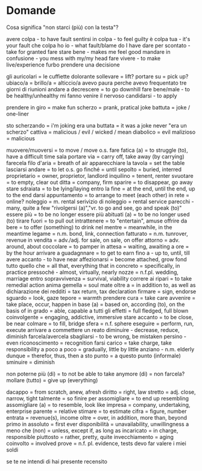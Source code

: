 # Domande

Cosa significa "non starci (più) con la testa"?

avere colpa - to have fault
sentirsi in colpa - to feel guilty
è colpa tua - it's your fault
che colpa ho io - what fault/blame do I have
dare per scontato - take for granted
fare stare bene - makes me feel good
mandare in confusione - you mess with my/my head
fare vivere - to make live/experience
furbo
prendere una decisione

gli auricolari = le cuffiette
dolorante
sollevare = lift?
portare su = pick up?
ubiaco/a = brillo/a = alticcio/a
avevo paura perche avevo frequentato tre giorni di riunioni
andare a decrescere = to go downhill
fare bene/male - to be healthy/unhealthy
mi fanno venire il nervoso
candidarsi - to apply

prendere in giro = make fun
scherzo = prank, pratical joke
battuta = joke / one-liner

sto scherzando = i'm joking
era una buttata = it was a joke
never "era un scherzo"
cattiva = malicious / evil / wicked / mean
diabolico = evil
malizioso = malicious

muovere/muoversi = to move / move o.s.
fare fatica (a) = to struggle (to), have a difficult time
sala
portare via = carry off, take away (by carrying)
farecela
filo d'aria = breath of air
apparecchiare la tavola = set the table 
lasciarsi andare = to let o.s. go
finché = until
sepolto = buried, interred
proprietario = owner, proprietor, landlord
inquilino = tenent, renter
svuotare = to empty, clear out
ditta = company, firm
sparire = to disappear, go away
stare sdraiata = to be lying/laying
entro la fine = at the end, until the end, up to the end
darsi appuntamento = to arrange to meet (each other)
in rete = online?
noleggio = m. rental
serivizio di noleggio = rental service
parecchi - many, quite a few
"rivolgersi (a)","vr. to go and see, go and speak (to)"
essere più = to be no longer
essere più abituati (a) = to be no longer used (to)
tirare fuori = to pull out
intrattenere = to "entertain", amuse
offrire da bere = to offer (something) to drink
nel mentre = meanwhile, in the meantime
legame = n.m. bond, link, connection
fatturato = n.m. tunrover, revenue
in vendita = adv./adj. for sale, on sale, on offer
attorno = adv. around, about
coccolare = to pamper
in attesa = waiting, awaiting
a ore = by the hour
arrivare a guadagnnare = to get to earn
fino a - up to, until, till
avere accanto - to have near
affezionarsi = become attached, grow fond
tutto quello che = all that, everything that
in concreto = specifically, in practice
pressoché - almost, virtually, nearly
nozze = n.f.pl. wedding, marriage
entro
sopravvivenza = survival, viability
correre ai ripari = to take remedial action
anima gemella = soul mate
oltre a = in addition to, as well as
dichiarazione dei redditi = tax return, tax declaration
firmare = sign, endorse
sguardo = look, gaze
tepore = warmth
prendere cura = take care
avvenire = take place, occur, happen
in base (a) = based on, according (to), on the basis of
in grado = able, capable 
a tutti gli effetti = full fledged, full blown
coinvolgente = engaging, addictive, immersive
stare accanto = to be close, be near
colmare = to fill, bridge
sfera = n.f. sphere
eseguire = perform, run, execute
arrivare a commettere un reato
diminuire - decrease, reduce, diminish
farcela/avercela
sbagliarsi - to be wrong, be mistaken
persino - even
riconoscimento = recognition
farsi carico = take charge, take responsibility
a poco a poco = gradually, little by little 
anziano - n.m. elderly
dunque = therefor, thus, then
a sto punto = a questo punto (informale)
sminuire = diminish

non poterne più (di) = to not be able to take anymore (di) = non farcela?
mollare (tutto) = give up (everything)

dacappo = from scratch, anew, afresh
diritto = right, law
stretto = adj. close, narrow, tight
talmente = so
finire per assomigliare = to end up resembling
assomigliare (a) = to resemble, look like
impresa = company, undertaking, enterprise
parente = relative
stimare = to estimate
cifra = figure, number
entrata = revenue(s), income
oltre = over, in addition, more than, beyond
primo in assoluto = first ever
disponibilità = unavailability, unwillingness
a meno che (non) = unless, except if, as long as
incaricato = in charge, responsible
piuttosto = rather, pretty, quite
invecchiamento = aging
coinvolto = involved
prove = n.f. pl. evidence, tests
devo far valere i miei soldi 

se te ne intendi di
hai presente
recensito